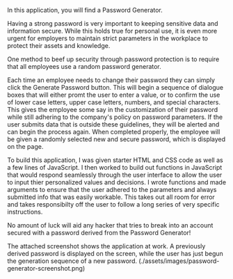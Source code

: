 In this application, you will find a Password Generator.

Having a strong password is very important to keeping sensitive data and information secure. While this holds true for personal use, it is even more urgent for employers to maintain strict parameters in the workplace to protect their assets and knowledge. 

One method to beef up security through password protection is to require that all employees use a random password generator.

Each time an employee needs to change their password they can simply click the Generate Password button. This will begin a sequence of dialogue boxes that will either promt the user to enter a value, or to confirm the use of lower case letters, upper case letters, numbers, and special characters. This gives the employee some say in the customization of their password while still adhering to the company's policy on password parameters. If the user submits data that is outside these guidelines, they will be alerted and can begin the process again. When completed properly, the employee will be given a randomly selected new and secure password, which is displayed on the page.

To build this application, I was given starter HTML and CSS code as well as a few lines of JavaScript. I then worked to build out functions in JavaScript that would respond seamlessly through the user interface to allow the user to input thier personalized values and decisions. I wrote functions and made arguments to ensure that the user adhered to the parameters and always submitted info that was easily workable. This takes out all room for error and takes responsibilty off the user to follow a long series of very specific instructions.

No amount of luck will aid any hacker that tries to break into an account secured with a password derived from the Password Generator!

The attached screenshot shows the application at work. A previously derived password is displayed on the screen, while the user has just begun the generation sequence of a new password. (./assets/images/password-generator-screenshot.png)